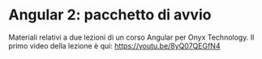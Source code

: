 # Angular 2: pacchetto di avvio

Materiali relativi a due lezioni di un corso Angular per Onyx Technology. Il primo video della lezione è qui: https://youtu.be/8yQ07QEGfN4
